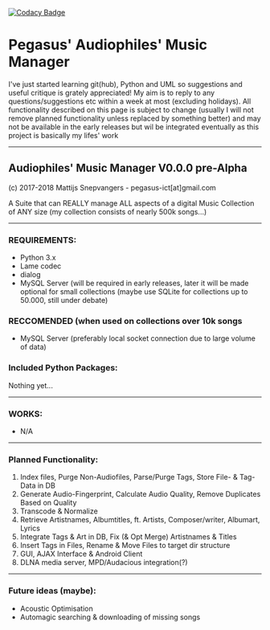 
[![Codacy Badge](https://api.codacy.com/project/badge/Grade/d0d4ba2150274a66b9871a7f071fae39)](https://www.codacy.com/app/pegasus.ict/AMM?utm_source=github.com&utm_medium=referral&utm_content=pegasusict/AMM&utm_campaign=badger)

# Pegasus' Audiophiles' Music Manager

I've just started learning git(hub), Python and UML so suggestions and useful critique is grately appreciated!
My aim is to reply to any questions/suggestions etc within a week at most (excluding holidays).
All functionality described on this page is subject to change (usually I will not remove planned functionality unless replaced by something better) and may not be available in the early releases but wil be integrated eventually as this project is basically my lifes' work

***
## Audiophiles' Music Manager V0.0.0 pre-Alpha
(c) 2017-2018 Mattijs Snepvangers - pegasus-ict[at]gmail.com

A Suite that can REALLY manage ALL aspects of a digital Music Collection of ANY size (my collection consists of nearly 500k songs...)
***
### REQUIREMENTS:
* Python 3.x
* Lame codec
* dialog
* MySQL Server (will be required in early releases, later it will be made optional for small collections (maybe use SQLite for collections up to 50.000, still under debate)
### RECCOMENDED (when used on collections over 10k songs
* MySQL Server (preferably local socket connection due to large volume of data)
### Included Python Packages:
Nothing yet...
***
### WORKS:
* N/A
***
### Planned Functionality:
1. Index files, Purge Non-Audiofiles, Parse/Purge Tags, Store File- & Tag-Data in DB
2. Generate Audio-Fingerprint, Calculate Audio Quality, Remove Duplicates Based on Quality
3. Transcode &  Normalize
4. Retrieve Artistnames, Albumtitles, ft. Artists, Composer/writer, Albumart, Lyrics
5. Integrate Tags & Art in DB, Fix (& Opt Merge) Artistnames & Titles
6. Insert Tags in Files, Rename & Move Files to target dir structure
7. GUI, AJAX Interface & Android Client
9. DLNA media server, MPD/Audacious integration(?)
***
### Future ideas (maybe): 
* Acoustic Optimisation
* Automagic searching & downloading of missing songs
